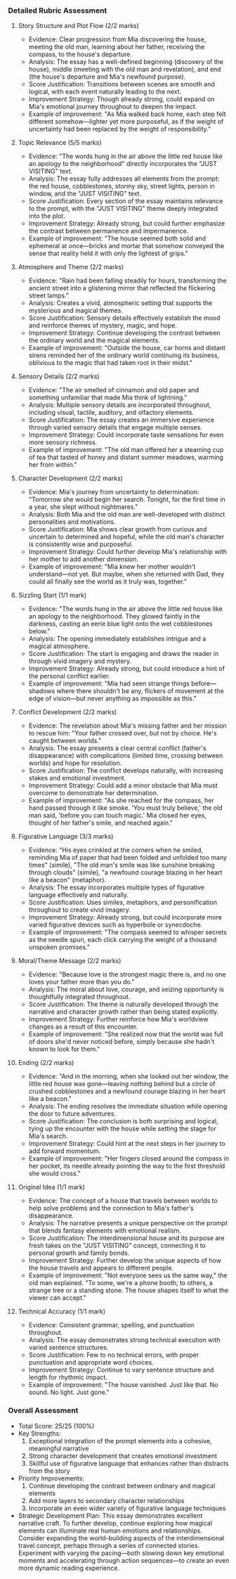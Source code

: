 ### Detailed Rubric Assessment

1. Story Structure and Plot Flow (2/2 marks)
   - Evidence: Clear progression from Mia discovering the house, meeting the old man, learning about her father, receiving the compass, to the house's departure.
   - Analysis: The essay has a well-defined beginning (discovery of the house), middle (meeting with the old man and revelation), and end (the house's departure and Mia's newfound purpose).
   - Score Justification: Transitions between scenes are smooth and logical, with each event naturally leading to the next.
   - Improvement Strategy: Though already strong, could expand on Mia's emotional journey throughout to deepen the impact.
   - Example of improvement: "As Mia walked back home, each step felt different somehow—lighter yet more purposeful, as if the weight of uncertainty had been replaced by the weight of responsibility."

2. Topic Relevance (5/5 marks)
   - Evidence: "The words hung in the air above the little red house like an apology to the neighborhood" directly incorporates the "JUST VISITING" text.
   - Analysis: The essay fully addresses all elements from the prompt: the red house, cobblestones, stormy sky, street lights, person in window, and the "JUST VISITING" text.
   - Score Justification: Every section of the essay maintains relevance to the prompt, with the "JUST VISITING" theme deeply integrated into the plot.
   - Improvement Strategy: Already strong, but could further emphasize the contrast between permanence and impermanence.
   - Example of improvement: "The house seemed both solid and ephemeral at once—bricks and mortar that somehow conveyed the sense that reality held it with only the lightest of grips."

3. Atmosphere and Theme (2/2 marks)
   - Evidence: "Rain had been falling steadily for hours, transforming the ancient street into a glistening mirror that reflected the flickering street lamps."
   - Analysis: Creates a vivid, atmospheric setting that supports the mysterious and magical themes.
   - Score Justification: Sensory details effectively establish the mood and reinforce themes of mystery, magic, and hope.
   - Improvement Strategy: Continue developing the contrast between the ordinary world and the magical elements.
   - Example of improvement: "Outside the house, car horns and distant sirens reminded her of the ordinary world continuing its business, oblivious to the magic that had taken root in their midst."

4. Sensory Details (2/2 marks)
   - Evidence: "The air smelled of cinnamon and old paper and something unfamiliar that made Mia think of lightning."
   - Analysis: Multiple sensory details are incorporated throughout, including visual, tactile, auditory, and olfactory elements.
   - Score Justification: The essay creates an immersive experience through varied sensory details that engage multiple senses.
   - Improvement Strategy: Could incorporate taste sensations for even more sensory richness.
   - Example of improvement: "The old man offered her a steaming cup of tea that tasted of honey and distant summer meadows, warming her from within."

5. Character Development (2/2 marks)
   - Evidence: Mia's journey from uncertainty to determination: "Tomorrow she would begin her search. Tonight, for the first time in a year, she slept without nightmares."
   - Analysis: Both Mia and the old man are well-developed with distinct personalities and motivations.
   - Score Justification: Mia shows clear growth from curious and uncertain to determined and hopeful, while the old man's character is consistently wise and purposeful.
   - Improvement Strategy: Could further develop Mia's relationship with her mother to add another dimension.
   - Example of improvement: "Mia knew her mother wouldn't understand—not yet. But maybe, when she returned with Dad, they could all finally see the world as it truly was, together."

6. Sizzling Start (1/1 mark)
   - Evidence: "The words hung in the air above the little red house like an apology to the neighborhood. They glowed faintly in the darkness, casting an eerie blue light onto the wet cobblestones below."
   - Analysis: The opening immediately establishes intrigue and a magical atmosphere.
   - Score Justification: The start is engaging and draws the reader in through vivid imagery and mystery.
   - Improvement Strategy: Already strong, but could introduce a hint of the personal conflict earlier.
   - Example of improvement: "Mia had seen strange things before—shadows where there shouldn't be any, flickers of movement at the edge of vision—but never anything as impossible as this."

7. Conflict Development (2/2 marks)
   - Evidence: The revelation about Mia's missing father and her mission to rescue him: "Your father crossed over, but not by choice. He's caught between worlds."
   - Analysis: The essay presents a clear central conflict (father's disappearance) with complications (limited time, crossing between worlds) and hope for resolution.
   - Score Justification: The conflict develops naturally, with increasing stakes and emotional investment.
   - Improvement Strategy: Could add a minor obstacle that Mia must overcome to demonstrate her determination.
   - Example of improvement: "As she reached for the compass, her hand passed through it like smoke. 'You must truly believe,' the old man said, 'before you can touch magic.' Mia closed her eyes, thought of her father's smile, and reached again."

8. Figurative Language (3/3 marks)
   - Evidence: "His eyes crinkled at the corners when he smiled, reminding Mia of paper that had been folded and unfolded too many times" (simile), "The old man's smile was like sunshine breaking through clouds" (simile), "a newfound courage blazing in her heart like a beacon" (metaphor).
   - Analysis: The essay incorporates multiple types of figurative language effectively and naturally.
   - Score Justification: Uses similes, metaphors, and personification throughout to create vivid imagery.
   - Improvement Strategy: Already strong, but could incorporate more varied figurative devices such as hyperbole or synecdoche.
   - Example of improvement: "The compass seemed to whisper secrets as the needle spun, each click carrying the weight of a thousand unspoken promises."

9. Moral/Theme Message (2/2 marks)
   - Evidence: "Because love is the strongest magic there is, and no one loves your father more than you do."
   - Analysis: The moral about love, courage, and seizing opportunity is thoughtfully integrated throughout.
   - Score Justification: The theme is naturally developed through the narrative and character growth rather than being stated explicitly.
   - Improvement Strategy: Further reinforce how Mia's worldview changes as a result of this encounter.
   - Example of improvement: "She realized now that the world was full of doors she'd never noticed before, simply because she hadn't known to look for them."

10. Ending (2/2 marks)
    - Evidence: "And in the morning, when she looked out her window, the little red house was gone—leaving nothing behind but a circle of crushed cobblestones and a newfound courage blazing in her heart like a beacon."
    - Analysis: The ending resolves the immediate situation while opening the door to future adventures.
    - Score Justification: The conclusion is both surprising and logical, tying up the encounter with the house while setting the stage for Mia's search.
    - Improvement Strategy: Could hint at the next steps in her journey to add forward momentum.
    - Example of improvement: "Her fingers closed around the compass in her pocket, its needle already pointing the way to the first threshold she would cross."

11. Original Idea (1/1 mark)
    - Evidence: The concept of a house that travels between worlds to help solve problems and the connection to Mia's father's disappearance.
    - Analysis: The narrative presents a unique perspective on the prompt that blends fantasy elements with emotional realism.
    - Score Justification: The interdimensional house and its purpose are fresh takes on the "JUST VISITING" concept, connecting it to personal growth and family bonds.
    - Improvement Strategy: Further develop the unique aspects of how the house travels and appears to different people.
    - Example of improvement: "Not everyone sees us the same way," the old man explained. "To some, we're a phone booth; to others, a strange tree or a standing stone. The house shapes itself to what the viewer can accept."

12. Technical Accuracy (1/1 mark)
    - Evidence: Consistent grammar, spelling, and punctuation throughout.
    - Analysis: The essay demonstrates strong technical execution with varied sentence structures.
    - Score Justification: Few to no technical errors, with proper punctuation and appropriate word choices.
    - Improvement Strategy: Continue to vary sentence structure and length for rhythmic impact.
    - Example of improvement: "The house vanished. Just like that. No sound. No light. Just gone."

### Overall Assessment

- Total Score: 25/25 (100%)
- Key Strengths:
  1. Exceptional integration of the prompt elements into a cohesive, meaningful narrative
  2. Strong character development that creates emotional investment
  3. Skillful use of figurative language that enhances rather than distracts from the story
- Priority Improvements:
  1. Continue developing the contrast between ordinary and magical elements
  2. Add more layers to secondary character relationships
  3. Incorporate an even wider variety of figurative language techniques
- Strategic Development Plan: 
  This essay demonstrates excellent narrative craft. To further develop, continue exploring how magical elements can illuminate real human emotions and relationships. Consider expanding the world-building aspects of the interdimensional travel concept, perhaps through a series of connected stories. Experiment with varying the pacing—both slowing down key emotional moments and accelerating through action sequences—to create an even more dynamic reading experience.